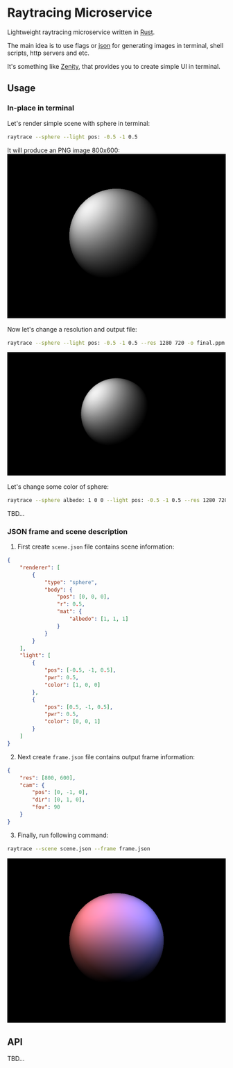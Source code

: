 # Raytracing Microservice

Lightweight raytracing microservice written in [Rust](https://www.rust-lang.org/).

The main idea is to use flags or [json](https://www.json.org/json-en.html) for generating images in terminal, shell scripts, http servers and etc.

It's something like [Zenity](https://github.com/GNOME/zenity), that provides you to create simple UI in terminal.

## Usage
### In-place in terminal
Let's render simple scene with sphere in terminal:
```bash
raytrace --sphere --light pos: -0.5 -1 0.5
```

It will produce an PNG image 800x600:
![image](doc/out0.png)

Now let's change a resolution and output file:
```bash
raytrace --sphere --light pos: -0.5 -1 0.5 --res 1280 720 -o final.ppm
```

![image](doc/out1.png)

Let's change some color of sphere:
```bash
raytrace --sphere albedo: 1 0 0 --light pos: -0.5 -1 0.5 --res 1280 720 -o final.ppm
```

TBD...

### JSON frame and scene description
1. First create `scene.json` file contains scene information:
```json
{
    "renderer": [
        {
            "type": "sphere",
            "body": {
                "pos": [0, 0, 0],
                "r": 0.5,
                "mat": {
                    "albedo": [1, 1, 1]
                }
            }
        }
    ],
    "light": [
        {
            "pos": [-0.5, -1, 0.5],
            "pwr": 0.5,
            "color": [1, 0, 0]
        },
        {
            "pos": [0.5, -1, 0.5],
            "pwr": 0.5,
            "color": [0, 0, 1]
        }
    ]
}
```

2. Next create `frame.json` file contains output frame information:
```json
{
    "res": [800, 600],
    "cam": {
        "pos": [0, -1, 0],
        "dir": [0, 1, 0],
        "fov": 90
    }
}
```

3. Finally, run following command:

```bash
raytrace --scene scene.json --frame frame.json
```

![image](doc/out2.png)

## API
TBD...
